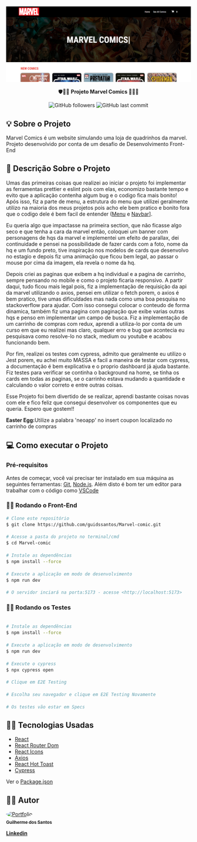 ![Logo](/src/assets/github/bk_readme.PNG)
 <p align='center'> 🛡️🦸‍♀️ <strong> Projeto Marvel Comics </strong> 🔨🦸‍♂️</p>
 <div display='flex' align='center'>
<img alt="GitHub followers" src="https://img.shields.io/github/followers/guidssantos?style=social"> <img alt="GitHub last commit" src="https://img.shields.io/github/last-commit/guidssantos/Marvel-comic">
</div>

## 💡 Sobre o Projeto
Marvel Comics é um website simulando uma loja de quadrinhos da marvel.  Projeto desenvolvido por conta de um desafio de Desenvolvimento Front-End

## 💭 Descrição Sobre o Projeto
Umas das primeiras coisas que realizei ao iniciar o projeto foi implementar as ferramentas prettier e eslint pois com elas, economizo bastante tempo e evito que a aplicação contenha algum bug e o codigo fica mais bonito! </br> Após isso, fiz a parte de menu, a estrutura do menu que utilizei geralmente utilizo na maioria dos meus projetos pois acho ele bem pratico e bonito fora que o codigo dele é bem facil de entender ([Menu](https://github.com/guidssantos/Marvel-comic/tree/master/src/components/Menu) e [Navbar](https://github.com/guidssantos/Marvel-comic/tree/master/src/components/Navbar)].

Eu queria algo que impactasse na primeira section, que não ficasse algo seco e que tenha a cara da marvel então, coloquei um banner com personagens de hqs da marvel e implementei um efeito de parallax, dei continuidade e pensei na possibilidade de fazer cards com a foto, nome da hq e um fundo preto, tive inspiração nos modelos de cards que desenvolvo no estagio e depois fiz uma animação que ficou bem legal, ao passar o mouse por cima da imagem, ela revela o nome da hq.

Depois criei as paginas que exibem a hq individual e a pagina de carrinho, sempre pensando no mobile e como o projeto ficaria responsivo. A partir daqui, tudo ficou mais legal pois, fiz a implementação de requisição da api da marvel utilizando o axios, pensei em utilizar o fetch porem, o axios é bem pratico, tive umas dificuldades mas nada como uma boa pesquisa no stackoverflow para ajudar. Com isso consegui colocar o conteudo de forma dinamica, também fiz uma pagina com paginação que exibe varias outras hqs e penso em implementar um campo de busca. Fiz a implementação de um carrinho de compras com redux, aprendi a utiliza-lo por conta de um curso em que eu realizei mas claro, qualquer erro e bug que acontecia eu pesquisava como resolve-lo no stack, medium ou youtube e acabou funcionando bem.

Por fim, realizei os testes com cypress, admito que geralmente eu utilizo o Jest porem, eu achei muito MASSA e facil a maneira de testar com cypress, a documentação é bem explicativa e o proprio dashboard já ajuda bastante. Fiz testes para verificar se continha o background na home, se tinha os cards em todas as paginas, se o carrinho estava mudando a quantidade e calculando o valor correto e entre outras coisas.

Esse Projeto foi bem divertido de se realizar, aprendi bastante coisas novas com ele e fico feliz que consegui desenvolver os componentes que eu queria. Espero que gostem!!

<strong>Easter Egg:</strong>Utilize a palabra 'neoapp' no insert coupon localizado no carrinho de compras

## 💻 Como executar o Projeto
### Pré-requisitos

Antes de começar, você vai precisar ter instalado em sua máquina as seguintes ferramentas:
[Git](https://git-scm.com), [Node.js](https://nodejs.org/en/). 
Além disto é bom ter um editor para trabalhar com o código como [VSCode](https://code.visualstudio.com/)

### 🧑‍🎨 Rodando o Front-End

```bash
# Clone este repositório
$ git clone https://github.com/guidssantos/Marvel-comic.git

# Acesse a pasta do projeto no terminal/cmd
$ cd Marvel-comic

# Instale as dependências
$ npm install --force

# Execute a aplicação em modo de desenvolvimento
$ npm run dev

# O servidor inciará na porta:5173 - acesse <http://localhost:5173>
```

### 🧑‍🔬 Rodando os Testes

```bash

# Instale as dependências
$ npm install --force

# Execute a aplicação em modo de desenvolvimento
$ npm run dev

# Execute o cypress
$ npx cypress open

# Clique em E2E Testing

# Escolha seu navegador e clique em E2E Testing Novamente

# Os testes vão estar em Specs

```

## 👨‍💻 Tecnologias Usadas
- [React](https://pt-br.reactjs.org/)
- [React Router Dom](https://github.com/remix-run/react-router)
- [React Icons](https://react-icons.github.io/react-icons/)
- [Axios](https://github.com/axios/axios)
- [React Hot Toast](https://react-hot-toast.com/)
- [Cypress](https://www.cypress.io/)

Ver o [Package.json](https://github.com/guidssantos/Marvel-comic/blob/master/package.json)

## 👨‍🚀 Autor
<a href="https://portfolio-guilherme-santos.vercel.app/">
 <img style="border-radius: 50%;" src="https://avatars.githubusercontent.com/u/102676504?s=400&u=6ab0dd04e74e8861422cbfd17a691440204734cd&v=4" width="100px;" alt="Portfolio"/>
 <br />
 <sub><b>Guilherme dos Santos</b></sub></a>
 <p> <b><a href='https://www.linkedin.com/in/guidssantos/'>Linkedin</a></b></p>

